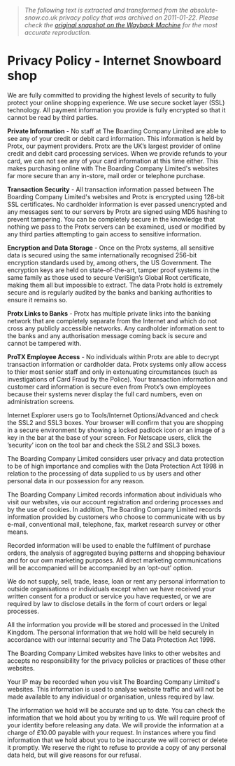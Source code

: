 > *The following text is extracted and transformed from the absolute-snow.co.uk privacy policy that was archived on 2011-01-22. Please check the [original snapshot on the Wayback Machine](https://web.archive.org/web/20110122023252id_/http%3A//www.absolute-snow.co.uk/Pages/Privacy-Policy.aspx) for the most accurate reproduction.*

# Privacy Policy - Internet Snowboard shop

We are fully committed to providing the highest levels of security to fully protect your online shopping experience. We use secure socket layer (SSL) technology. All payment information you provide is fully encrypted so that it cannot be read by third parties.

**Private Information** \- No staff at The Boarding Company Limited are able to see any of your credit or debit card information. This information is held by Protx, our payment providers. Protx are the UK’s largest provider of online credit and debit card processing services. When we provide refunds to your card, we can not see any of your card information at this time either. This makes purchasing online with The Boarding Company Limited's websites far more secure than any in-store, mail order or telephone purchase.

**Transaction Security** \- All transaction information passed between The Boarding Company Limited's websites and Protx is encrypted using 128-bit SSL certificates. No cardholder information is ever passed unencrypted and any messages sent to our servers by Protx are signed using MD5 hashing to prevent tampering. You can be completely secure in the knowledge that nothing we pass to the Protx servers can be examined, used or modified by any third parties attempting to gain access to sensitive information.

**Encryption and Data Storage** \- Once on the Protx systems, all sensitive data is secured using the same internationally recognised 256-bit encryption standards used by, among others, the US Government. The encryption keys are held on state-of-the-art, tamper proof systems in the same family as those used to secure VeriSign’s Global Root certificate, making them all but impossible to extract. The data Protx hold is extremely secure and is regularly audited by the banks and banking authorities to ensure it remains so.

**Protx Links to Banks** \- Protx has multiple private links into the banking network that are completely separate from the Internet and which do not cross any publicly accessible networks. Any cardholder information sent to the banks and any authorisation message coming back is secure and cannot be tampered with.

**ProTX Employee Access** \- No individuals within Protx are able to decrypt transaction information or cardholder data. Protx systems only allow access to thier most senior staff and only in extenuating circumstances (such as investigations of Card Fraud by the Police). Your transaction information and customer card information is secure even from Protx’s own employees because their systems never display the full card numbers, even on administration screens.

Internet Explorer users go to Tools/Internet Options/Advanced and check the SSL2 and SSL3 boxes. Your browser will confirm that you are shopping in a secure environment by showing a locked padlock icon or an image of a key in the bar at the base of your screen. For Netscape users, click the ’security’ icon on the tool bar and check the SSL2 and SSL3 boxes.

The Boarding Company Limited considers user privacy and data protection to be of high importance and complies with the Data Protection Act 1998 in relation to the processing of data supplied to us by users and other personal data in our possession for any reason. 

The Boarding Company Limited records information about individuals who visit our websites, via our account registration and ordering processes and by the use of cookies. In addition, The Boarding Company Limited records information provided by customers who choose to communicate with us by e-mail, conventional mail, telephone, fax, market research survey or other means.

Recorded information will be used to enable the fulfilment of purchase orders, the analysis of aggregated buying patterns and shopping behaviour and for our own marketing purposes. All direct marketing communications will be accompanied will be accompanied by an ‘opt-out’ option.

We do not supply, sell, trade, lease, loan or rent any personal information to outside organisations or individuals except when we have received your written consent for a product or service you have requested, or we are required by law to disclose details in the form of court orders or legal processes.

All the information you provide will be stored and processed in the United Kingdom. The personal information that we hold will be held securely in accordance with our internal security and The Data Protection Act 1998.

The Boarding Company Limited websites have links to other websites and accepts no responsibility for the privacy policies or practices of these other websites.

Your IP may be recorded when you visit The Boarding Company Limited's websites. This information is used to analyse website traffic and will not be made available to any individual or organisation, unless required by law.

The information we hold will be accurate and up to date. You can check the information that we hold about you by writing to us. We will require proof of your identity before releasing any data. We will provide the information at a charge of £10.00 payable with your request. In instances where you find information that we hold about you to be inaccurate we will correct or delete it promptly. We reserve the right to refuse to provide a copy of any personal data held, but will give reasons for our refusal.
